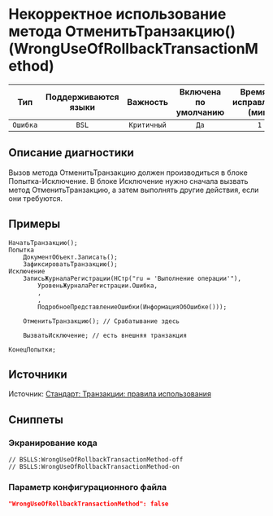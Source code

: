 # Некорректное использование метода ОтменитьТранзакцию() (WrongUseOfRollbackTransactionMethod)

| Тип | Поддерживаются<br/>языки | Важность | Включена<br/>по умолчанию | Время на<br/>исправление (мин) | Тэги |
| :-: | :-: | :-: | :-: | :-: | :-: |
| `Ошибка` | `BSL` | `Критичный` | `Да` | `1` | `standard` |

<!-- Блоки выше заполняются автоматически, не трогать -->
## Описание диагностики
<!-- Описание диагностики заполняется вручную. Необходимо понятным языком описать смысл и схему работу -->
Вызов метода ОтменитьТранзакцию должен производиться в блоке Попытка-Исключение. 
В блоке Исключение нужно сначала вызвать метод ОтменитьТранзакцию, а затем выполнять другие действия, если они требуются.
## Примеры
<!-- В данном разделе приводятся примеры, на которые диагностика срабатывает, а также можно привести пример, как можно исправить ситуацию -->
```
НачатьТранзакцию();
Попытка
    ДокументОбъект.Записать();
    ЗафиксироватьТранзакцию();
Исключение
    ЗаписьЖурналаРегистрации(НСтр("ru = 'Выполнение операции'"),
        УровеньЖурналаРегистрации.Ошибка,
        ,
        ,
        ПодробноеПредставлениеОшибки(ИнформацияОбОшибке()));

    ОтменитьТранзакцию(); // Срабатывание здесь

    ВызватьИсключение; // есть внешняя транзакция

КонецПопытки;
```
## Источники
<!-- Необходимо указывать ссылки на все источники, из которых почерпнута информация для создания диагностики -->

Источник: [Стандарт: Транзакции: правила использования](https://its.1c.ru/db/v8std#content:783:hdoc:_top)

## Сниппеты

<!-- Блоки ниже заполняются автоматически, не трогать -->
### Экранирование кода

```bsl
// BSLLS:WrongUseOfRollbackTransactionMethod-off
// BSLLS:WrongUseOfRollbackTransactionMethod-on
```

### Параметр конфигурационного файла

```json
"WrongUseOfRollbackTransactionMethod": false
```
